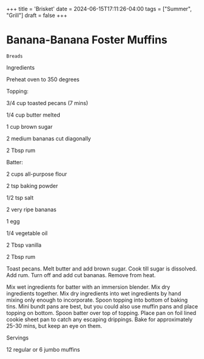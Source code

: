 +++
title = 'Brisket'
date = 2024-06-15T17:11:26-04:00
tags = ["Summer", "Grill"]
draft = false
+++
# Banana-Banana Foster Muffins

`Breads`

 

  Ingredients  

  Preheat oven to 350 degrees

Topping:

3/4 cup toasted pecans (7 mins)

1/4 cup butter melted

1 cup brown sugar

2 medium bananas cut diagonally

2 Tbsp rum

Batter:

2 cups all-purpose flour

2 tsp baking powder

1/2 tsp salt

2 very ripe bananas

1 egg

1/4 vegetable oil

2 Tbsp vanilla

2 Tbsp rum

Toast pecans. Melt butter and add brown sugar. Cook till sugar is dissolved. Add rum. Turn off and add cut bananas. Remove from heat.

Mix wet ingredients for batter with an immersion blender. Mix dry ingredients together. Mix dry ingredients into wet ingredients by hand mixing only enough to incorporate. Spoon topping into bottom of baking tins. Mini bundt pans are best, but you could also use muffin pans and place topping on bottom. Spoon batter over top of topping. Place pan on foil lined cookie sheet pan to catch any escaping drippings. Bake for approximately 25-30 mins, but keep an eye on them. 

  

   Servings  

  12 regular or 6 jumbo muffins  

 
